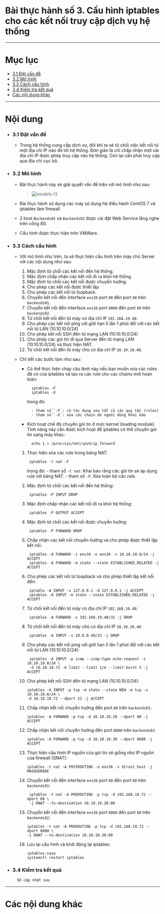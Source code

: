 # Bài thực hành số 3. Cấu hình iptables cho các kết nối truy cập dịch vụ hệ thống

____

# Mục lục


- [3.1 Đặt vấn đề](#issue)
- [3.2 Mô hình](#models-l3)
- [3.3 Cách cấu hình](#config)
- [3.4 Kiểm tra kết quả](#checking)
- [Các nội dung khác](#content-others)

____

# <a name="content">Nội dung</a>


- ### <a name="issue">3.1 Đặt vấn đề</a>
    - Trong hệ thống cung cấp dịch vụ, đôi khi ta sẽ từ chối việc kết nối từ một địa chỉ IP nào đó tới hệ thống. Đơn giản là chỉ chấp nhận một vài địa chỉ IP được phép truy cập vào hệ thống. Còn lại cần phải truy cập qua địa chỉ cục bộ.

- ### <a name="models-l3">3.2 Mô hình</a>
    - Bài thực hành này sẽ giải quyết vấn đề trên với mô hình như sau:

        > ![models-l3](..images/models-l3.png)

    - Bài thực hành sử dụng các máy sử dụng hệ điều hành CentOS 7 và iptables làm firewall
    - 2 host `Backends01` và `Backends02` được cài đặt Web Service lắng nghe trên cổng 80.
    - Cấu hình được thực hiện trên VMWare.

- ### <a name="config">3.3 Cách cấu hình</a>

    - Với mô hình như trên, ta sẽ thực hiện cấu hình trên máy chủ Server với các nội dung như sau:

        1. Mặc định từ chối các kết nối đến hệ thống.
        2. Mặc định chấp nhận các kết nối đi ra khỏi hệ thống.
        3. Mặc định từ chối các kết nối được chuyển hướng.
        4. Cho phép các kết nối được thiết lập
        5. Cho phép các kết nối từ loopback
        6. Chuyển kết nối đến interface `ens36` port `80` đến port `80` trên `backends01`.
        7. Chuyển kết nối đến interface `ens36` port `8080` đến port `80` trên `backends02`.
        8. Từ chối kết nối đến từ máy có địa chỉ IP `192.168.19.40`.
        9. Cho phép các kết nối ping với giới hạn 5 lần 1 phút đối với các kết nối từ LAN (10.10.10.0/24)
        10. Cho phép kết nối SSH đến từ mạng LAN (10.10.10.0/24)
        11. Cho phép các gói tin đi qua Server đến từ mạng LAN (10.10.10.0/24) và thực hiện NAT.
        12. Từ chối kết nối đến từ máy chủ có địa chỉ IP `10.10.10.40`.

    - Chi tiết các bước làm như sau:

        - Có thể thực hiện chạy câu lệnh này nếu bạn muốn xóa các rules đã có của iptables và tạo ra các rule cho các chains mới hoàn toàn:

                iptables -F
                iptables -X

            trong đó:

                - tham số `-F`: có tác dụng xóa tất cả các quy tắc (rules)
                - tham số `-X`: xóa các chain do người dùng khai báo

        - Kích hoạt chế độ chuyển gói tin ở mức kernel (loading module). Tính năng này cần được kích hoạt để iptables có thể chuyển gói tin sang máy khác:

                echo 1 > /proc/sys/net/ipv4/ip_forward

        1. Thực hiện xóa các rule trong bảng NAT:

                iptables -t nat -F

            trong đó:
                - tham số `-t nat`: Khai báo rằng các gói tin sẽ áp dụng rule với bảng NAT.
                - tham số `-F`: Xóa toàn bộ các rule.

        2. Mặc định từ chối các kết nối đến hệ thống:

                iptables -P INPUT DROP

        3. Mặc định chấp nhận các kết nối đi ra khỏi hệ thống:

                iptables -P OUTPUT ACCEPT

        4. Mặc định từ chối các kết nối được chuyển hướng:

                iptables -P FORWARD DROP

        5. Chấp nhận các kết nối chuyển hướng và cho phép được thiết lập kết nối:

                iptables -A FORWARD -i ens34 -o ens36 -s 10.10.10.0/24 -j ACCEPT
                iptables -A FORWARD -m state --state ESTABLISHED,RELATED -j ACCEPT

        6. Cho phép các kết nối từ loopback và cho phép thiết lập kết nối đến:

                iptable -A INPUT -s 127.0.0.1 -d 127.0.0.1 -j ACCEPT
                iptables -A INPUT -m state --state ESTABLISHED,RELATED -j ACCEPT

        7. Từ chối kết nối đến từ máy có địa chỉ IP `192.168.19.40`:

                iptables -A FORWARD -s 192.168.19.40/32 -j DROP

        8. Từ chối kết nối đến từ máy chủ có địa chỉ IP `10.10.10.40`:

                iptables -A INPUT -s 10.0.0.40/32 -j DROP

        9. Cho phép các kết nối ping với giới hạn 5 lần 1 phút đối với các kết nối từ LAN (10.10.10.0/24):

                iptables -A INPUT -p icmp --icmp-type echo-request -s 10.10.10.0/24 \
                -d 10.10.10.72 -m limit --limit 1/m --limit-burst 5 -j ACCEPT

        10. Cho phép kết nối SSH đến từ mạng LAN (10.10.10.0/24):

                iptables -A INPUT -p tcp -m state --state NEW -m tcp -s 10.10.10.0/24 \
                -d 10.10.10.72 --dport 22 -j ACCEPT

        11. Chấp nhận kết nối chuyển hướng đến port `80` trên `backends01`:

                iptables -A FORWARD -p tcp -d 10.10.10.20 --dport 80 -j ACCEPT

        12. Chấp nhận kết nối chuyển hướng đến port `8080` trên `backends02`:

                iptables -A FORWARD -p tcp -d 10.10.10.30 --dport 8080 -j ACCEPT

        13. Thực hiện cấu hình IP nguồn của gói tin sẽ giống như IP nguồn của firewall (SNAT):

                iptables -t nat -A POSTROUTING -o ens36 -s $trust_host -j MASQUERADE

        1. Chuyển kết nối đến interface `ens36` port `80` đến port `80` trên `backends01`:

                iptables -t nat -A PREROUTING -p tcp -d 192.168.19.72 --dport 80 \
                -j DNAT --to-destination 10.10.10.20:80

        15. Chuyển kết nối đến interface `ens36` port `8080` đến port `80` trên `backends02`:

                iptables -t nat -A PREROUTING -p tcp -d 192.168.19.72 --dport 8080 \
                -j DNAT --to-destination 10.10.10.30:80

        16. Lưu lại cấu hình và khởi động lại iptables:

                iptables-save
                systemctl restart iptables

- ### <a name="checking">3.4 Kiểm tra kết quả</a>

        Sẽ cập nhật sau

____

# <a name="content-others">Các nội dung khác</a>
